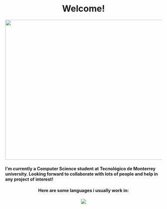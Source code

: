 # <h1 align="center"> Welcome! </h1>
<p align="center">
  <img width="1280" height="450" src="https://wallpaperaccess.com/full/4393136.png">
</p>

#### I'm currently a Computer Science student at Tecnológico de Monterrey university. Looking forward to collaborate with lots of people and help in any project of interest!
<h4 align="center"> Here are some languages i usually work in: </h4>

<p align="center">
  <a href="https://github.com/anuraghazra/github-readme-stats">
    <img src="https://github-readme-stats.vercel.app/api/top-langs/?username=bashlui&layout=compact&theme=calm_pink">
  </a>
</p>

